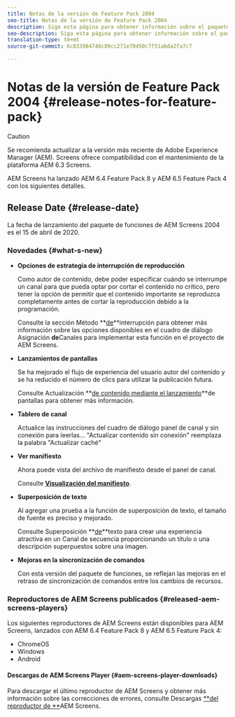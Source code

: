 ```yaml
---
title: Notas de la versión de Feature Pack 2004
seo-title: Notas de la versión de Feature Pack 2004
description: Siga esta página para obtener información sobre el paquete de funciones 2004 de AEM Screens publicado el 15 de abril de 2020.
seo-description: Siga esta página para obtener información sobre el paquete de funciones 2004 de AEM Screens publicado el 15 de abril de 2020.
translation-type: tm+mt
source-git-commit: 6c833984748c89cc271e70450c7f51abda2fa7c7

---
```



# Notas de la versión de Feature Pack 2004 {#release-notes-for-feature-pack}

>[!CAUTION]
>
>Se recomienda actualizar a la versión más reciente de Adobe Experience Manager (AEM). Screens ofrece compatibilidad con el mantenimiento de la plataforma AEM 6.3 Screens.

AEM Screens ha lanzado AEM 6.4 Feature Pack 8 y AEM 6.5 Feature Pack 4 con los siguientes detalles.

## Release Date {#release-date}

La fecha de lanzamiento del paquete de funciones de AEM Screens 2004 es el 15 de abril de 2020.

### Novedades {#what-s-new}

* **Opciones de estrategia de interrupción de reproducción**

   Como autor de contenido, debe poder especificar cuándo se interrumpe un canal para que pueda optar por cortar el contenido no crítico, pero tener la opción de permitir que el contenido importante se reproduzca completamente antes de cortar la reproducción debido a la programación.

   Consulte la sección Método **[de](/help/user-guide/channel-assignment.md#interruption-method-channel)**interrupción para obtener más información sobre las opciones disponibles en el cuadro de diálogo Asignación **de**Canales para implementar esta función en el proyecto de AEM Screens.

* **Lanzamientos de pantallas**

   Se ha mejorado el flujo de experiencia del usuario autor del contenido y se ha reducido el número de clics para utilizar la publicación futura.

   Consulte Actualización **[de contenido mediante el lanzamiento](launches.md)**de pantallas para obtener más información.

* **Tablero de canal**

   Actualice las instrucciones del cuadro de diálogo panel de canal y sin conexión para leerlas... &quot;Actualizar contenido sin conexión&quot; reemplaza la palabra &quot;Actualizar caché&quot;


* **Ver manifiesto**

   Ahora puede vista del archivo de manifiesto desde el panel de canal.

   Consulte **[Visualización del manifiesto](/help/user-guide/managing-channels.md#view-manifest)**.

* **Superposición de texto**

   Al agregar una prueba a la función de superposición de texto, el tamaño de fuente es preciso y mejorado.

   Consulte Superposición **[de](text-overlay.md)**texto para crear una experiencia atractiva en un Canal de secuencia proporcionando un título o una descripción superpuestos sobre una imagen.

* **Mejoras en la sincronización de comandos**

   Con esta versión del paquete de funciones, se reflejan las mejoras en el retraso de sincronización de comandos entre los cambios de recursos.

### Reproductores de AEM Screens publicados {#released-aem-screens-players}

Los siguientes reproductores de AEM Screens están disponibles para AEM Screens, lanzados con AEM 6.4 Feature Pack 8 y AEM 6.5 Feature Pack 4:

* ChromeOS
* Windows
* Android

#### Descargas de AEM Screens Player {#aem-screens-player-downloads}

Para descargar el último reproductor de AEM Screens y obtener más información sobre las correcciones de errores, consulte Descargas [**del reproductor de **](https://download.macromedia.com/screens/)AEM Screens.
